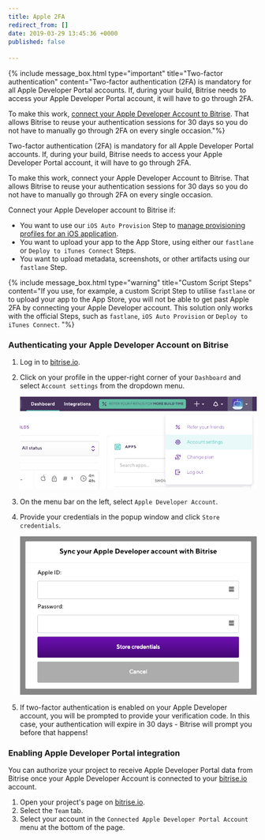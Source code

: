 ```yaml
---
title: Apple 2FA
redirect_from: []
date: 2019-03-29 13:45:36 +0000
published: false

---
```

{% include message_box.html type="important" title="Two-factor authentication" content="Two-factor authentication (2FA) is mandatory for all Apple Developer Portal accounts. If, during your build, Bitrise needs to access your Apple Developer Portal account, it will have to go through 2FA.

To make this work, [connect your Apple Developer Account to Bitrise](/getting-started/signing-up/connecting-apple-dev-account/). That allows Bitrise to reuse your authentication sessions for 30 days so you do not have to manually go through 2FA on every single occasion."%}

Two-factor authentication (2FA) is mandatory for all Apple Developer Portal accounts. If, during your build, Bitrise needs to access your Apple Developer Portal account, it will have to go through 2FA.

To make this work, connect your Apple Developer Account to Bitrise. That allows Bitrise to reuse your authentication sessions for 30 days so you do not have to manually go through 2FA on every single occasion.

Connect your Apple Developer account to Bitrise if:

* You want to use our `iOS Auto Provision` Step to [manage provisioning profiles for an iOS application](/code-signing/ios-code-signing/ios-auto-provisioning/).
* You want to upload your app to the App Store, using either our `fastlane` or `Deploy to iTunes Connect` Steps. 
* You want to upload metadata, screenshots, or other artifacts using our `fastlane` Step. 

{% include message_box.html type="warning" title="Custom Script Steps" content="If you use, for example, a custom Script Step to utilise `fastlane` or to upload your app to the App Store, you will not be able to get past Apple 2FA by connecting your Apple Developer account. This solution only works with the official Steps, such as `fastlane`, `iOS Auto Provision` or `Deploy to iTunes Connect`. "%} 

### Authenticating your Apple Developer Account on Bitrise

1. Log in to [bitrise.io](https://www.bitrise.io).
2. Click on your profile in the upper-right corner of your `Dashboard` and select `Account settings` from the dropdown menu.

   ![](/img/account-settings.jpg)
3. On the menu bar on the left, select `Apple Developer Account`.
4. Provide your credentials in the popup window and click `Store credentials`.

   ![](/img/apple-dev.png)
5. If two-factor authentication is enabled on your Apple Developer account, you will be prompted to provide your verification code. In this case, your authentication will expire in 30 days - Bitrise will prompt you before that happens!

### Enabling Apple Developer Portal integration

You can authorize your project to receive Apple Developer Portal data from Bitrise once your Apple Developer Account is connected to your [bitrise.io](https://www.bitrise.io) account.

1. Open your project's page on [bitrise.io](https://www.bitrise.io).
2. Select the `Team` tab.
3. Select your account in the `Connected Apple Developer Portal Account` menu at the bottom of the page.